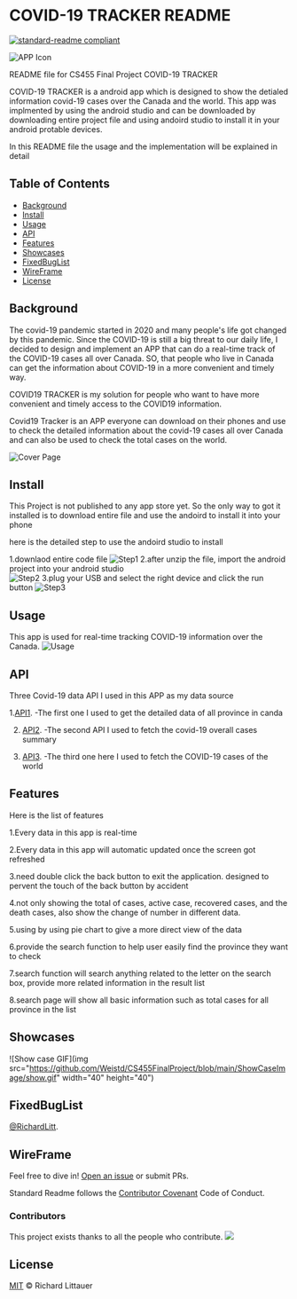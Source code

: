 # COVID-19 TRACKER README

[![standard-readme compliant](https://img.shields.io/badge/readme%20style-standard-brightgreen.svg?style=flat-square)](https://github.com/Weistd/CS455FinalProject/blob/main/README.md)

![APP Icon](https://github.com/Weistd/CS455FinalProject/blob/main/ICON.png)

README file for CS455 Final Project COVID-19 TRACKER

COVID-19 TRACKER is a android app which is designed to show the detialed information covid-19 cases over the Canada and the world. This app was implmented by using the android studio and can be downloaded by downloading entire project file and using andoird studio to install it in your android protable devices.

In this README file the usage and the implementation will be explained in detail

## Table of Contents

- [Background](#background)
- [Install](#install)
- [Usage](#usage)
- [API](#API)
- [Features](#Features)
- [Showcases](#Showcases)
- [FixedBugList](#FixedBugList)
- [WireFrame](#WireFrame)
- [License](#license)

## Background
The covid-19 pandemic started in 2020 and many people's life got changed by this pandemic. Since the COVID-19 is still a big threat to our daily life, I decided to design and implement an APP that can do a real-time track of the COVID-19 cases all over Canada. SO, that people who live in Canada can get the information about COVID-19 in a more convenient and timely way.

COVID19 TRACKER is my solution for people who want to have more convenient and timely access to the COVID19 information.

Covid19 Tracker is an APP everyone can download on their phones and use to check the detailed information about the covid-19 cases all over Canada and can also be used to check the total cases on the world.

![Cover Page](https://github.com/Weistd/CS455FinalProject/blob/main/ShowCaseImage/flash_page.png)

## Install
This Project is not published to any app store yet. So the only way to got it installed is to download entire file and use the andoird to install it into your phone

here is the detailed step to use the andoird studio to install 

1.downlaod entire code file
![Step1](https://github.com/Weistd/CS455FinalProject/blob/main/ShowCaseImage/install_step1.png)
2.after unzip the file, import the android project into your android studio   
![Step2](https://github.com/Weistd/CS455FinalProject/blob/main/ShowCaseImage/install_step2.jpg)
3.plug your USB and select the right device and click the run button 
![Step3](https://github.com/Weistd/CS455FinalProject/blob/main/ShowCaseImage/install_step3.jpg)


## Usage

This app is used for real-time tracking COVID-19 information over the Canada.
![Usage](https://github.com/Weistd/CS455FinalProject/blob/main/ShowCaseImage/showcase1.png)

## API
Three Covid-19 data API I used in this APP as my data source


1.[API1](https://opencovid.ca/api/).
-The first one I used to get the detailed data of all province in canda


2. [API2](https://documenter.getpostman.com/view/11073859/Szt5fAr3?version=latest).
-The second API I used to fetch the covid-19 overall cases summary

3. [API3](https://opencovid.ca/api/).
-The third one here I used to fetch the COVID-19 cases of the world

## Features

Here is the list of features

1.Every data in this app is real-time

2.Every data in this app will automatic updated once the screen got refreshed

3.need double click the back button to exit the application. designed to pervent the touch of the back button by accident

4.not only showing the total of cases, active case, recovered cases, and the death cases, also show the change of number in different data.

5.using by using pie chart to give a more direct view of the data

6.provide the search function to help user easily find the province they want to check

7.search function will search anything related to the letter on the search box, provide more related information in the result list

8.search page will show all basic information such as total cases for all province in the list


## Showcases
![Show case GIF](img src="https://github.com/Weistd/CS455FinalProject/blob/main/ShowCaseImage/show.gif" width="40" height="40")


## FixedBugList

[@RichardLitt](https://github.com/RichardLitt).

## WireFrame

Feel free to dive in! [Open an issue](https://github.com/RichardLitt/standard-readme/issues/new) or submit PRs.

Standard Readme follows the [Contributor Covenant](http://contributor-covenant.org/version/1/3/0/) Code of Conduct.

### Contributors

This project exists thanks to all the people who contribute. 
<a href="https://github.com/RichardLitt/standard-readme/graphs/contributors"><img src="https://opencollective.com/standard-readme/contributors.svg?width=890&button=false" /></a>


## License

[MIT](LICENSE) © Richard Littauer
